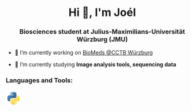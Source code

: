 <h1 align="center">Hi 👋, I'm Joél</h1>
<h3 align="center">Biosciences student at Julius-Maximilians-Universität Würzburg (JMU)</h3>

- 🔭 I’m currently working on [BioMeds @CCTB Würzburg](https://www.biozentrum.uni-wuerzburg.de/cctb/)

- 🌱 I’m currently studying **Image analysis tools, sequencing data**

<p align="left">
</p>

<h3 align="left">Languages and Tools:</h3>
<p align="left"> <a href="https://www.python.org" target="_blank" rel="noreferrer"> <img src="https://raw.githubusercontent.com/devicons/devicon/master/icons/python/python-original.svg" alt="python" width="40" height="40"/> </a> </p>
